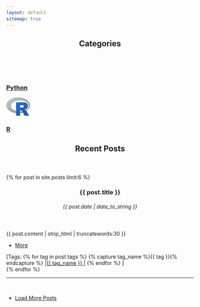 ```yaml
---		 
layout: default	
sitemap: true
---	
```

<!-- Section -->
<section>
	<header class="major">
		<h2>Categories</h2>
	</header>
	<div class="features">
		<article>
			<div class="content">
			<span  class="image left"><img src="assets/images/Python.ico" alt="" /></span>
				<h3><a href="/category/Python Tutorials.html">Python</a></h3>
				<p> </p>
			</div>
		</article>
		<article> 
			<div class="content">
			<span  class="image left"><img src="assets/images/R.svg.png" alt="" /></span>
				<h3><a href="/category/R Tutorials.html">R </a></h3>
				<p> </p>
			</div>
		</article>	
	</div>
</section>

 <!-- Section   <span class="icon fa-rocket"></span> -->		
 <section>		
 	<header class="major">		
 		<h2>Recent Posts</h2>		
 	</header>		
 <div class="posts">		
 {% for post in site.posts limit:6 %}		
	<article>
         <header>
              <h3>{{ post.title }}</h3>
             <h6><time datetime="{{ post.date | date_to_xmlschema }}" class="by-line">{{ post.date | date_to_string }}</time></h6>
        </header>
           <p>{{  post.content | strip_html | truncatewords:30 }}</p>
           <ul class="actions">
  <li><a href="{% if site.baseurl == "/" %}{{ post.url }}{% else %}{{ post.url | prepend: site.baseurl }}{% endif %}" class="button">More</a></li>
           </ul>
		    <span>[Tags: 
			  {% for tag in post.tags %}
			    {% capture tag_name %}{{ tag }}{% endcapture %}
			   |<a  href="/tag/{{ tag_name }}"><nobr>{{ tag_name }}</nobr>&nbsp;</a>|
			  {% endfor %}
		   ]</span>
      </article>
 {% endfor %}		
 </div>		
 	<hr>	<br>	
 	<ul class="actions vertical">		
 		<li>		
 	    <a href="/archive/index.html" class="button fit">Load More Posts</a> 		
 		</li>		
 	</ul>		
 </section>   			
